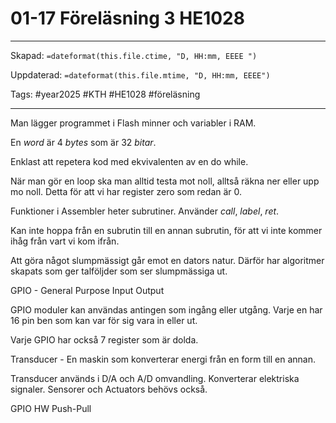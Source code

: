 # 01-17 Föreläsning 3 HE1028

---

Skapad: `=dateformat(this.file.ctime, "D, HH:mm, EEEE ")`

Uppdaterad: `=dateformat(this.file.mtime, "D, HH:mm, EEEE")`

Tags: #year2025 #KTH #HE1028 #föreläsning

---

Man lägger programmet i Flash minner och variabler i RAM.

En *word* är 4 *bytes* som är 32 *bitar*.

Enklast att repetera kod med ekvivalenten av en do while.

När man gör en loop ska man alltid testa mot noll, alltså räkna ner eller upp mo noll. Detta för att vi har register zero som redan är 0.

Funktioner i Assembler heter subrutiner. Använder *call*, *label*, *ret*.

Kan inte hoppa från en subrutin till en annan subrutin, för att vi inte kommer ihåg från vart vi kom ifrån.

Att göra något slumpmässigt går emot en dators natur. Därför har algoritmer skapats som ger talföljder som ser slumpmässiga ut.

GPIO - General Purpose Input Output

GPIO moduler kan användas antingen som ingång eller utgång. Varje en har 16 pin ben som kan var för sig vara in eller ut.

Varje GPIO har också 7 register som är dolda.

Transducer - En maskin som konverterar energi från en form till en annan.

Transducer används i D/A och A/D omvandling. Konverterar elektriska signaler. Sensorer och Actuators behövs också.

GPIO HW Push-Pull
